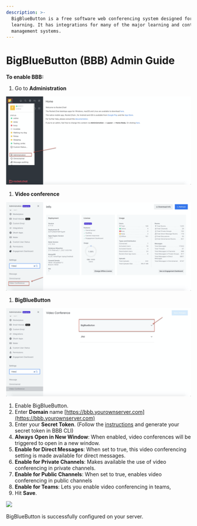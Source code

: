 ```yaml
---
description: >-
  BigBlueButton is a free software web conferencing system designed for online
  learning. It has integrations for many of the major learning and content
  management systems.
---
```


# BigBlueButton (BBB) Admin Guide

**To enable BBB:**

1. Go to **Administration**&#x20;

![](<../../../../.gitbook/assets/image (249).png>)

1. **Video conference**&#x20;

![](<../../../../.gitbook/assets/image (250).png>)

1. **BigBlueButton**

![](<../../../../.gitbook/assets/image (251).png>)

1. Enable BigBlueButton.
2. Enter **Domain** name [https://bbb.yourownserver.com](https://bbb.yourownserver.com)
3. Enter your **Secret Token**. (Follow the [instructions](https://docs.bigbluebutton.org/admin/bbb-conf.html) and generate your secret token in BBB CLI)
4. **Always Open in New Window**: When enabled, video conferences will be triggered to open in a new window.
5. **Enable for Direct Messages**: When set to true, this video conferencing setting is made available for direct messages.
6. **Enable for Private Channels**: Makes available the use of video conferencing in private channels.
7. **Enable for Public Channels**: When set to true, enables video conferencing in public channels
8. **Enable for Teams**: Lets you enable video conferencing in teams,
9. Hit **Save**.

![](<../../../../.gitbook/assets/image (277).png>)

BigBlueButton is successfully configured on your server.
